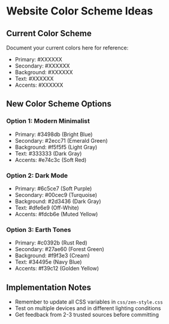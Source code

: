 # Website Color Scheme Ideas

## Current Color Scheme
Document your current colors here for reference:

- Primary: #XXXXXX
- Secondary: #XXXXXX
- Background: #XXXXXX
- Text: #XXXXXX
- Accents: #XXXXXX

## New Color Scheme Options

### Option 1: Modern Minimalist
- Primary: #3498db (Bright Blue)
- Secondary: #2ecc71 (Emerald Green)
- Background: #f5f5f5 (Light Gray)
- Text: #333333 (Dark Gray)
- Accents: #e74c3c (Soft Red)

### Option 2: Dark Mode
- Primary: #6c5ce7 (Soft Purple)
- Secondary: #00cec9 (Turquoise)
- Background: #2d3436 (Dark Gray)
- Text: #dfe6e9 (Off-White)
- Accents: #fdcb6e (Muted Yellow)

### Option 3: Earth Tones
- Primary: #c0392b (Rust Red)
- Secondary: #27ae60 (Forest Green)
- Background: #f9f3e3 (Cream)
- Text: #34495e (Navy Blue)
- Accents: #f39c12 (Golden Yellow)

## Implementation Notes
- Remember to update all CSS variables in `css/zen-style.css`
- Test on multiple devices and in different lighting conditions
- Get feedback from 2-3 trusted sources before committing
